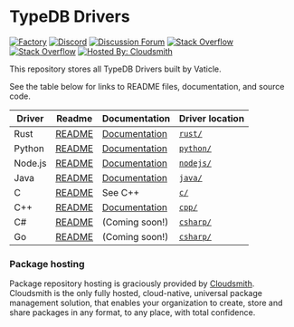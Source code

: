 # TypeDB Drivers

[![Factory](https://factory.vaticle.com/api/status/vaticle/typedb-driver/badge.svg)](https://factory.vaticle.com/vaticle/typedb-driver)
[![Discord](https://img.shields.io/discord/665254494820368395?color=7389D8&label=chat&logo=discord&logoColor=ffffff)](https://typedb.com/discord)
[![Discussion Forum](https://img.shields.io/discourse/https/forum.typedb.com/topics.svg)](https://forum.typedb.com)
[![Stack Overflow](https://img.shields.io/badge/stackoverflow-typedb-796de3.svg)](https://stackoverflow.com/questions/tagged/typedb)
[![Stack Overflow](https://img.shields.io/badge/stackoverflow-typeql-3dce8c.svg)](https://stackoverflow.com/questions/tagged/typeql)
[![Hosted By: Cloudsmith](https://img.shields.io/badge/OSS%20hosting%20by-cloudsmith-blue?logo=cloudsmith&style=flat)](https://cloudsmith.com)

This repository stores all TypeDB Drivers built by Vaticle.

See the table below for links to README files, documentation, and source code.

| Driver | Readme                                                                               | Documentation                                                    | Driver location                                                               |
|-----|--------------------------------------------------------------------------------------|------------------------------------------------------------------|-------------------------------------------------------------------------------|
| Rust | [README](https://github.com/vaticle/typedb-driver/tree/development/rust/README.md)   | [Documentation](https://typedb.com/docs/drivers/rust/overview)   | [`rust/`](https://github.com/vaticle/typedb-driver/tree/development/rust)     |
| Python | [README](https://github.com/vaticle/typedb-driver/tree/development/python/README.md) | [Documentation](https://typedb.com/docs/drivers/python/overview) | [`python/`](https://github.com/vaticle/typedb-driver/tree/development/python) |
| Node.js | [README](https://github.com/vaticle/typedb-driver/tree/development/nodejs/README.md) | [Documentation](https://typedb.com/docs/drivers/nodejs/overview) | [`nodejs/`](https://github.com/vaticle/typedb-driver/tree/development/nodejs) |
| Java | [README](https://github.com/vaticle/typedb-driver/tree/development/java/README.md)   | [Documentation](https://typedb.com/docs/drivers/java/overview)   | [`java/`](https://github.com/vaticle/typedb-driver/tree/development/java)     |
| C   | [README](https://github.com/vaticle/typedb-driver/tree/development/c/README.md)      | See C++                                                          | [`c/`](https://github.com/vaticle/typedb-driver/tree/development/c)           |
| C++ | [README](https://github.com/vaticle/typedb-driver/tree/development/cpp/README.md)    | [Documentation](https://typedb.com/docs/drivers/cpp/overview)    | [`cpp/`](https://github.com/vaticle/typedb-driver/tree/development/cpp)       |
| C#  | [README](https://github.com/vaticle/typedb-driver/tree/development/csharp/README.md) | (Coming soon!)                                                   | [`csharp/`](https://github.com/vaticle/typedb-driver/tree/development/csharp) |
| Go  | [README](https://github.com/vaticle/typedb-driver/tree/development/go/README.md)      | (Coming soon!)                                                   | [`csharp/`](https://github.com/vaticle/typedb-driver/tree/development/csharp) |

### Package hosting

Package repository hosting is graciously provided by  [Cloudsmith](https://cloudsmith.com).
Cloudsmith is the only fully hosted, cloud-native, universal package management solution, that
enables your organization to create, store and share packages in any format, to any place, with total
confidence.
